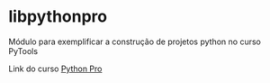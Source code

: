 # libpythonpro
Módulo para exemplificar a construção de projetos python no curso PyTools

Link do curso [Python Pro](https://www.python.pro.br/)
